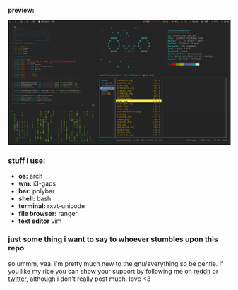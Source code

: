 **preview:**

![img](preview.png?raw=true "preview")

### stuff i use:
* **os:** arch
* **wm:** i3-gaps
* **bar:** polybar
* **shell:** bash
* **terminal:** rxvt-unicode
* **file browser:** ranger
* **text editor** vim

### just some thing i want to say to whoever stumbles upon this repo
so ummm, yea. i'm pretty much new to the gnu/everything so be gentle. if you like my rice you can show your support by following me on [reddit](reddit.com/user/ThiccSoushi) or [twitter](https://twitter.com/HentaiSoushi), although i don't really post much. love <3
